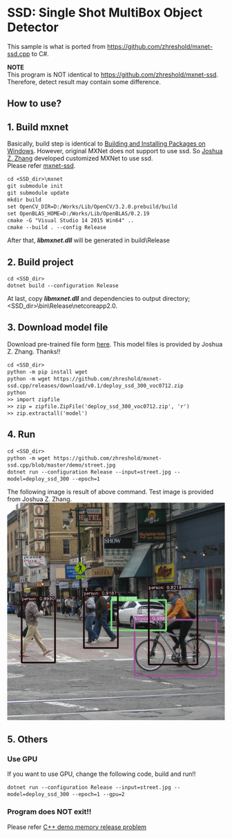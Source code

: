 ﻿# SSD: Single Shot MultiBox Object Detector

This sample is what is ported from https://github.com/zhreshold/mxnet-ssd.cpp to C#.

**NOTE**<br>
This program is NOT identical to https://github.com/zhreshold/mxnet-ssd. Therefore, detect result may contain some difference.

## How to use?

## 1. Build mxnet

Basically, build step is identical to [Building and Installing Packages on Windows](https://mxnet.incubator.apache.org/versions/master/install/windows_setup.html#building-and-installing-packages-on-windows).
However, original MXNet does not support to use ssd. So [Joshua Z. Zhang](https://github.com/zhreshold) developed customized MXNet to use ssd.<br>
Please refer [mxnet-ssd](https://github.com/zhreshold/mxnet-ssd).

````
cd <SSD_dir>\mxnet
git submodule init
git submodule update
mkdir build
set OpenCV_DIR=D:/Works/Lib/OpenCV/3.2.0.prebuild/build
set OpenBLAS_HOME=D:/Works/Lib/OpenBLAS/0.2.19
cmake -G "Visual Studio 14 2015 Win64" ..
cmake --build . --config Release
````

After that, ***libmxnet.dll*** will be generated in build\Release

## 2. Build project

````
cd <SSD_dir>
dotnet build --configuration Release
````

At last, copy ***libmxnet.dll*** and dependencies to output directory; &lt;SSD_dir&gt;\bin\Release\netcoreapp2.0.

## 3. Download model file

Download pre-trained file form [here](https://github.com/zhreshold/mxnet-ssd.cpp/releases/download/v0.1/deploy_ssd_300_voc0712.zip).<gr>
This model files is provided by Joshua Z. Zhang. Thanks!!

````
cd <SSD_dir>
python -m pip install wget
python -m wget https://github.com/zhreshold/mxnet-ssd.cpp/releases/download/v0.1/deploy_ssd_300_voc0712.zip
python
>> import zipfile
>> zip = zipfile.ZipFile('deploy_ssd_300_voc0712.zip', 'r')
>> zip.extractall('model')
````

## 4. Run
````
cd <SSD_dir>
python -m wget https://github.com/zhreshold/mxnet-ssd.cpp/blob/master/demo/street.jpg
dotnet run --configuration Release --input=street.jpg --model=deploy_ssd_300 --epoch=1
````
The following image is result of above command. Test image is provided from Joshua Z. Zhang.
![Demo](demo/street_result.jpg "Demo")

## 5. Others

### Use GPU

If you want to use GPU, change the following code, build and run!!
````
dotnet run --configuration Release --input=street.jpg --model=deploy_ssd_300 --epoch=1 --gpu=2
````

### Program does NOT exit!!

Please refer [C++ demo memory release problem](https://github.com/apache/incubator-mxnet/issues/7973)